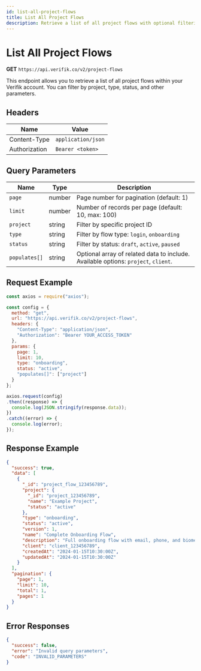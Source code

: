 ```yaml
---
id: list-all-project-flows
title: List All Project Flows
description: Retrieve a list of all project flows with optional filtering and pagination
---
```


# List All Project Flows

**GET** `https://api.verifik.co/v2/project-flows`

This endpoint allows you to retrieve a list of all project flows within your Verifik account. You can filter by project, type, status, and other parameters.

## Headers

| Name          | Value              |
| ------------- | ------------------ |
| Content-Type  | `application/json` |
| Authorization | `Bearer <token>`   |

## Query Parameters

| Name          | Type    | Description                                                                                    |
| ------------- | ------- | ---------------------------------------------------------------------------------------------- |
| `page`        | number  | Page number for pagination (default: 1)                                                       |
| `limit`       | number  | Number of records per page (default: 10, max: 100)                                            |
| `project`     | string  | Filter by specific project ID                                                                  |
| `type`        | string  | Filter by flow type: `login`, `onboarding`                                                   |
| `status`      | string  | Filter by status: `draft`, `active`, `paused`                                                |
| `populates[]` | string  | Optional array of related data to include. Available options: `project`, `client`.             |

## Request Example

```javascript
const axios = require("axios");

const config = {
  method: "get",
  url: "https://api.verifik.co/v2/project-flows",
  headers: {
    "Content-Type": "application/json",
    "Authorization": "Bearer YOUR_ACCESS_TOKEN"
  },
  params: {
    page: 1,
    limit: 10,
    type: "onboarding",
    status: "active",
    "populates[]": ["project"]
  }
};

axios.request(config)
.then((response) => {
  console.log(JSON.stringify(response.data));
})
.catch((error) => {
  console.log(error);
});
```

## Response Example

```json
{
  "success": true,
  "data": [
    {
      "_id": "project_flow_123456789",
      "project": {
        "_id": "project_123456789",
        "name": "Example Project",
        "status": "active"
      },
      "type": "onboarding",
      "status": "active",
      "version": 1,
      "name": "Complete Onboarding Flow",
      "description": "Full onboarding flow with email, phone, and biometric verification",
      "client": "client_123456789",
      "createdAt": "2024-01-15T10:30:00Z",
      "updatedAt": "2024-01-15T10:30:00Z"
    }
  ],
  "pagination": {
    "page": 1,
    "limit": 10,
    "total": 1,
    "pages": 1
  }
}
```

## Error Responses

```json
{
  "success": false,
  "error": "Invalid query parameters",
  "code": "INVALID_PARAMETERS"
}
```
